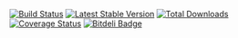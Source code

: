 [![Build Status](https://travis-ci.org/WyriHaximus/RatchetExamples.png)](https://travis-ci.org/WyriHaximus/RatchetExamples)
[![Latest Stable Version](https://poser.pugx.org/WyriHaximus/RatchetExamples/v/stable.png)](https://packagist.org/packages/WyriHaximus/RatchetExamples)
[![Total Downloads](https://poser.pugx.org/WyriHaximus/RatchetExamples/downloads.png)](https://packagist.org/packages/WyriHaximus/RatchetExamples)
[![Coverage Status](https://coveralls.io/repos/WyriHaximus/RatchetExamples/badge.png)](https://coveralls.io/r/WyriHaximus/RatchetExamples)
[![Bitdeli Badge](https://d2weczhvl823v0.cloudfront.net/WyriHaximus/ratchetexamples/trend.png)](https://bitdeli.com/free "Bitdeli Badge")
